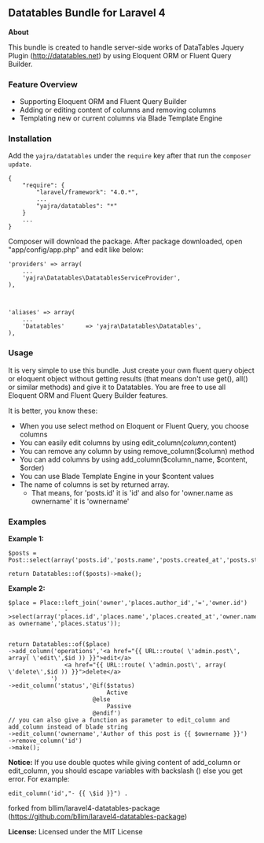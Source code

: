 ## Datatables Bundle for Laravel 4

**About**

This bundle is created to handle server-side works of DataTables Jquery Plugin (http://datatables.net) by using Eloquent ORM or Fluent Query Builder.

### Feature Overview
- Supporting Eloquent ORM and Fluent Query Builder
- Adding or editing content of columns and removing columns
- Templating new or current columns via Blade Template Engine


### Installation

Add the `yajra/datatables` under the `require` key after that run the `composer update`.

    {
        "require": {
            "laravel/framework": "4.0.*",
            ...
            "yajra/datatables": "*"
        }
        ...
    }

Composer will download the package. After package downloaded, open "app/config/app.php" and edit like below:

    'providers' => array(
        ...
        'yajra\Datatables\DatatablesServiceProvider',
    ),



    'aliases' => array(
        ...
        'Datatables'      => 'yajra\Datatables\Datatables',
    ),


### Usage

It is very simple to use this bundle. Just create your own fluent query object or eloquent object without getting results (that means don't use get(), all() or similar methods) and give it to Datatables.
You are free to use all Eloquent ORM and Fluent Query Builder features.

It is better, you know these:
- When you use select method on Eloquent or Fluent Query, you choose columns
- You can easily edit columns by using edit_column($column,$content)
- You can remove any column by using remove_column($column) method
- You can add columns by using add_column($column_name, $content, $order)
- You can use Blade Template Engine in your $content values
- The name of columns is set by returned array.
    - That means, for 'posts.id' it is 'id' and also for 'owner.name as ownername' it is 'ownername'


### Examples

**Example 1:**

    $posts = Post::select(array('posts.id','posts.name','posts.created_at','posts.status'));

    return Datatables::of($posts)->make();


**Example 2:**

    $place = Place::left_join('owner','places.author_id','=','owner.id')
                    ->select(array('places.id','places.name','places.created_at','owner.name as ownername','places.status'));


    return Datatables::of($place)
    ->add_column('operations','<a href="{{ URL::route( \'admin.post\', array( \'edit\',$id )) }}">edit</a>
                    <a href="{{ URL::route( \'admin.post\', array( \'delete\',$id )) }}">delete</a>
                ')
    ->edit_column('status','@if($status)
                                Active
                            @else
                                Passive
                            @endif')
    // you can also give a function as parameter to edit_column and add_column instead of blade string
    ->edit_column('ownername','Author of this post is {{ $ownername }}')
    ->remove_column('id')
    ->make();

**Notice:** If you use double quotes while giving content of add_column or edit_column, you should escape variables with backslash (\) else you get error. For example:

    edit_column('id',"- {{ \$id }}") .


forked from bllim/laravel4-datatables-package (https://github.com/bllim/laravel4-datatables-package)

**License:** Licensed under the MIT License
